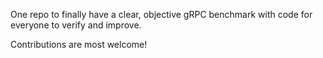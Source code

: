 One repo to finally have a clear, objective gRPC benchmark with code for everyone to verify and improve.

Contributions are most welcome!

